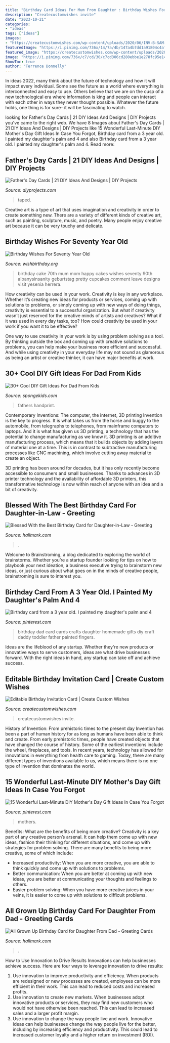 ```yaml
---
title: "Birthday Card Ideas For Mum From Daughter : Birthday Wishes For Seventy Year Old"
description: "Createcustomwishes invite"
date: "2023-10-21"
categories:
- "ideas"
tags: ["ideas"]
images:
- "https://createcustomwishes.com/wp-content/uploads/2020/06/INV-B-SAM-03-400x566.jpg"
featuredImage: "https://i.pinimg.com/736x/14/7a/4b/147a4b7dd1a91804c4af43a7233e6451.jpg"
featured_image: "https://createcustomwishes.com/wp-content/uploads/2020/06/INV-B-SAM-03-400x566.jpg"
image: "https://i.pinimg.com/736x/c7/cd/30/c7cd306cd280ebbe1e278fc95e14c2e9--dad-birthday-cards-birthday-cakes.jpg"
ShowToc: true
author: "Terrence Donnelly"
---
```



In ideas 2022, many think about the future of technology and how it will impact every individual. Some see the future as a world where everything is interconnected and easy to use. Others believe that we are on the cusp of a new technological era where information is king and people can interact with each other in ways they never thought possible. Whatever the future holds, one thing is for sure- it will be fascinating to watch.

	

		
looking for Father&#039;s Day Cards | 21 DIY Ideas And Designs | DIY Projects you've came to the right web. We have 8 Images about Father&#039;s Day Cards | 21 DIY Ideas And Designs | DIY Projects like 15 Wonderful Last-Minute DIY Mother&#039;s Day Gift Ideas In Case You Forgot, Birthday card from a 3 year old. I painted my daughter&#039;s palm and 4 and also Birthday card from a 3 year old. I painted my daughter&#039;s palm and 4. Read more:
		
    
## Father&#039;s Day Cards | 21 DIY Ideas And Designs | DIY Projects

<img loading=lazy src="https://diyprojects.com/wp-content/uploads/2017/05/DIY-Ideas-For-Father’s-Day-Cards-Taped-Father’s-Day-Card.jpg" onerror="this.onerror=null;this.src='https://tse4.mm.bing.net/th?id=OIP.sjeiFwDKpy_4PpS3lrhcZQHaLG&amp;pid=15.1';" alt="Father&#039;s Day Cards | 21 DIY Ideas And Designs | DIY Projects">

_Source: diyprojects.com_

>taped. 

	

Creative art is a type of art that uses imagination and creativity in order to create something new. There are a variety of different kinds of creative art, such as painting, sculpture, music, and poetry. Many people enjoy creative art because it can be very touchy and delicate.

    
## Birthday Wishes For Seventy Year Old

<img loading=lazy src="http://www.wishbirthday.org/wp-content/uploads/2016/05/Mum-Happy-Birthday-wb16107.jpg" onerror="this.onerror=null;this.src='https://tse4.mm.bing.net/th?id=OIP.6SYMvN-bd-utY5yBY_IyugHaJ3&amp;pid=15.1';" alt="Birthday Wishes For Seventy Year Old">

_Source: wishbirthday.org_

>birthday cake 70th mum mom happy cakes wishes seventy 90th albanysinsanity geburtstag pretty cupcakes comment leave designs visit yesenia herrera. 

	

How creativity can be used in your work.
Creativity is key in any workplace. Whether it’s creating new ideas for products or services, coming up with solutions to problems, or simply coming up with new ways of doing things, creativity is essential to a successful organization.
But what if creativity wasn’t just reserved for the creative minds of artists and creatives? What if it was used in every day tasks, too? How could creativity be used in your work if you want it to be effective?

One way to use creativity in your work is by using problem solving as a tool. By thinking outside the box and coming up with creative solutions to problems, you can help make your business more efficient and successful. And while using creativity in your everyday life may not sound as glamorous as being an artist or creative thinker, it can have major benefits at work.

    
## 30+ Cool DIY Gift Ideas For Dad From Kids

<img loading=lazy src="https://spongekids.com/wp-content/uploads/2016/10/fathers-day/10-fathers-day-ideas.jpg" onerror="this.onerror=null;this.src='https://tse3.mm.bing.net/th?id=OIP.AzQ7TfRuhRT1QwDr2FKDUwHaRg&amp;pid=15.1';" alt="30+ Cool DIY Gift Ideas For Dad From Kids">

_Source: spongekids.com_

>fathers handprint. 

	

Contemporary Inventions: The computer, the internet, 3D printing
Invention is the key to progress. It is what takes us from the horse and buggy to the automobile, from telegraphs to telephones, from mainframe computers to laptops. And it is what has given us 3D printing, a technology that has the potential to change manufacturing as we know it.
3D printing is an additive manufacturing process, which means that it builds objects by adding layers of material one at a time. This is in contrast to subtractive manufacturing processes like CNC machining, which involve cutting away material to create an object.

3D printing has been around for decades, but it has only recently become accessible to consumers and small businesses. Thanks to advances in 3D printer technology and the availability of affordable 3D printers, this transformative technology is now within reach of anyone with an idea and a bit of creativity.

    
## Blessed With The Best Birthday Card For Daughter-in-Law - Greeting

<img loading=lazy src="https://www.hallmark.com/dw/image/v2/AALB_PRD/on/demandware.static/-/Sites-hallmark-master/default/dw75380970/images/finished-goods/Best-Birthday-Card-Daughter-in-Law_699FBD3866_04.jpg?sw=1920" onerror="this.onerror=null;this.src='https://tse3.mm.bing.net/th?id=OIP.pQTHLwPELRA9aeUVBRw6tQHaHa&amp;pid=15.1';" alt="Blessed With the Best Birthday Card for Daughter-in-Law - Greeting">

_Source: hallmark.com_

>. 

	

Welcome to Brainstroming, a blog dedicated to exploring the world of brainstorms. Whether you’re a startup founder looking for tips on how to playbook your next ideation, a business executive trying to brainstorm new ideas, or just curious about what goes on in the minds of creative people, brainstroming is sure to interest you.

    
## Birthday Card From A 3 Year Old. I Painted My Daughter&#039;s Palm And 4

<img loading=lazy src="https://i.pinimg.com/736x/c7/cd/30/c7cd306cd280ebbe1e278fc95e14c2e9--dad-birthday-cards-birthday-cakes.jpg" onerror="this.onerror=null;this.src='https://tse2.mm.bing.net/th?id=OIP.9oYT7yde0qCfNnEK0kngkgHaJ3&amp;pid=15.1';" alt="Birthday card from a 3 year old. I painted my daughter&#039;s palm and 4">

_Source: pinterest.com_

>birthday dad card cards crafts daughter homemade gifts diy craft daddy toddler father painted fingers. 

	

Ideas are the lifeblood of any startup. Whether they're new products or innovative ways to serve customers, ideas are what drive businesses forward. With the right ideas in hand, any startup can take off and achieve success.

    
## Editable Birthday Invitation Card | Create Custom Wishes

<img loading=lazy src="https://createcustomwishes.com/wp-content/uploads/2020/06/INV-B-SAM-03-400x566.jpg" onerror="this.onerror=null;this.src='https://tse4.mm.bing.net/th?id=OIP.POQdWQTTbqFeoUw3ZoSUjgAAAA&amp;pid=15.1';" alt="Editable Birthday Invitation Card | Create Custom Wishes">

_Source: createcustomwishes.com_

>createcustomwishes invite. 

	

History of Invention: From prehistoric times to the present day
Invention has been a part of human history for as long as humans have been able to think and create. From early prehistoric times, people have created objects that have changed the course of history. Some of the earliest inventions include the wheel, fireplaces, and tools. In recent years, technology has allowed for innovations in everything from health care to gaming. Today, there are many different types of inventions available to us, which means there is no one type of invention that dominates the world.

    
## 15 Wonderful Last-Minute DIY Mother&#039;s Day Gift Ideas In Case You Forgot

<img loading=lazy src="https://i.pinimg.com/736x/14/7a/4b/147a4b7dd1a91804c4af43a7233e6451.jpg" onerror="this.onerror=null;this.src='https://tse3.mm.bing.net/th?id=OIP.CK02Kdc7XSWSDgzvoiPWEAHaTR&amp;pid=15.1';" alt="15 Wonderful Last-Minute DIY Mother&#039;s Day Gift Ideas In Case You Forgot">

_Source: pinterest.com_

>mothers. 

	

Benefits: What are the benefits of being more creative?
Creativity is a key part of any creative person’s arsenal. It can help them come up with new ideas, fashion their thinking for different situations, and come up with strategies for problem solving. There are many benefits to being more creative, some of which include: 
- Increased productivity: When you are more creative, you are able to think quickly and come up with solutions to problems.
- Better communication: When you are better at coming up with new ideas, you are better at communicating your thoughts and feelings to others.
- Easier problem solving: When you have more creative juices in your veins, it is easier to come up with solutions to difficult problems.

    
## All Grown Up Birthday Card For Daughter From Dad - Greeting Cards

<img loading=lazy src="https://www.hallmark.com/dw/image/v2/AALB_PRD/on/demandware.static/-/Sites-hallmark-master/default/dw0957b5ec/images/finished-goods/All-Grown-Up-Birthday-Card-for-Daughter-From-Dad-root-399FBD2447_PV.1.FBD2447.jpg_Source_Image.jpg" onerror="this.onerror=null;this.src='https://tse4.mm.bing.net/th?id=OIP.mYmjmbjwXlEgdcFxtTwAswHaKz&amp;pid=15.1';" alt="All Grown Up Birthday Card for Daughter From Dad - Greeting Cards">

_Source: hallmark.com_

>. 

	

How to Use Innovation to Drive Results
Innovations can help businesses achieve success. Here are four ways to leverage innovation to drive results:
1. Use innovation to improve productivity and efficiency. When products are redesigned or new processes are created, employees can be more efficient in their work. This can lead to reduced costs and increased profits.
2. Use innovation to create new markets. When businesses adopt innovative products or services, they may find new customers who would not have otherwise been reached. This can lead to increased sales and a larger profit margin.
3. Use innovation to change the way people live and work. Innovative ideas can help businesses change the way people live for the better, including by increasing efficiency and productivity. This could lead to increased customer loyalty and a higher return on investment (ROI).

